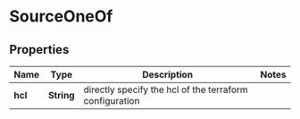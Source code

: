 

# SourceOneOf


## Properties

| Name | Type | Description | Notes |
|------------ | ------------- | ------------- | -------------|
|**hcl** | **String** | directly specify the hcl of the terraform configuration |  |



